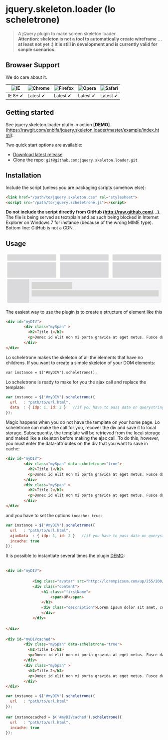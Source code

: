 # jquery.skeleton.loader (lo scheletrone)

> A jQuery plugin to make screen skeleton loader.<br>
> <b>Attention: skeleton is not a tool to automatically create wireframe ... at least not yet :)
> It is still in development and is currently valid for simple scenarios.</b>

## Browser Support

We do care about it.

![IE](https://cloud.githubusercontent.com/assets/398893/3528325/20373e76-078e-11e4-8e3a-1cb86cf506f0.png) | ![Chrome](https://cloud.githubusercontent.com/assets/398893/3528328/23bc7bc4-078e-11e4-8752-ba2809bf5cce.png) | ![Firefox](https://cloud.githubusercontent.com/assets/398893/3528329/26283ab0-078e-11e4-84d4-db2cf1009953.png) | ![Opera](https://cloud.githubusercontent.com/assets/398893/3528330/27ec9fa8-078e-11e4-95cb-709fd11dac16.png) | ![Safari](https://cloud.githubusercontent.com/assets/398893/3528331/29df8618-078e-11e4-8e3e-ed8ac738693f.png)
--- | --- | --- | --- | --- |
IE 8+ ✔ | Latest ✔ | Latest ✔ | Latest ✔ | Latest ✔ |

## Getting started

See jquery.skeleton.loader plufin in action <b>[DEMO]</b>(https://rawgit.com/enbifa/jquery.skeleton.loader/master/example/index.html):

Two quick start options are available:

* [Download latest release](https://github.com/enbifa/jquery.skeleton.loader/releases)
* Clone the repo: `git@github.com:jquery.skeleton.loader.git`

## Installation

Include the script (unless you are packaging scripts somehow else):

```html
<link href="/path/to/jquery.skeleton.css" rel="stylesheet">
<script src="/path/to/jquery.scheletrone.js"></script>
```

**Do not include the script directly from GitHub (http://raw.github.com/...).** The file is being served as text/plain and as such being blocked
in Internet Explorer on Windows 7 for instance (because of the wrong MIME type). Bottom line: GitHub is not a CDN.

## Usage

<p><img src="skeleton.gif" alt="skeleton gif" style="max-width:100%;"></p>

The easiest way to use the plugin is to create a structure of element like this

```html
<div id="myDIV">
        <div class="mySpan" >
          <h2>Title 1</h2>
          <p>Donec id elit non mi porta gravida at eget metus. Fusce dapibus, tellus ac cursus commodo, tortor mauris condimentum nibh, ut fermentum massa justo sit amet risus. Etiam porta sem malesuada magna mollis euismod. Donec sed odio dui. </p>
        </div>
</div>
```
Lo scheletrone makes the skeleton of all the elements that have no childrens.
If you want to create a simple skeleton of your DOM elements:

```html
var instance = $('#myDIV').scheletrone();
```

Lo scheletrone is ready to make for you the ajax call and replace the template: 

```javascript
var instance = $('#myDIV').scheletrone({
  url   : "path/to/url.html",
  data  : { idp: 1, id: 2 }   //if you have to pass data on querystring, otherwise omit it
});
```

Magic happens when you do not have the template on your home page. Lo scheletrone can make the call for you, recover the div and save it to local storage. Subsequently, the template will be retrieved from the local storage and maked like a skeleton before making the ajax call.
To do this, however, you must enter the data-attributes on the div that you want to save in cache:

```html
<div id="myDIV">
        <div class="mySpan" data-scheletrone="true">
          <h2>Title 1</h2>
          <p>Donec id elit non mi porta gravida at eget metus. Fusce dapibus, tellus ac cursus commodo, tortor mauris condimentum nibh, ut fermentum massa justo sit amet risus. Etiam porta sem malesuada magna mollis euismod. Donec sed odio dui. </p>
        </div>
        <div class="mySpan" >
          <h2>Title 2</h2>
          <p>Donec id elit non mi porta gravida at eget metus. Fusce dapibus, tellus ac cursus commodo, tortor mauris condimentum nibh, ut fermentum massa justo sit amet risus. Etiam porta sem malesuada magna mollis euismod. Donec sed odio dui. </p>
        </div>
</div>
```
and you have to set the options ``` incache: true ```:

```javascript
var instance = $('#myDIV').scheletrone({
  url   : "path/to/url.html",
  ajaxData  : { idp: 1, id: 2 }   //if you have to pass data on querystring, otherwise omit it
  incache: true
});
```

It is possible to instantiate several times the plugin [DEMO](https://rawgit.com/enbifa/jquery.skeleton.loader/master/example/index.html):

```html

<div id="myDIV">

            <img class="avatar" src="http://lorempicsum.com/up/255/200/2">
            <div class="content">
                <h1 class="firstName">
                    <span>UP</span>
                </h1>
                <div class="description">Lorem ipsum dolor sit amet, consectetur adipiscing elit. In consectetur metus in nibh porttitor ultricies. Vestibulum placerat blandit interdum.
                </div>
            </div>
        
</div>

<div id="myDIVcached">
        <div class="mySpan" data-scheletrone="true">
          <h2>Title 1</h2>
          <p>Donec id elit non mi porta gravida at eget metus. Fusce dapibus, tellus ac cursus commodo, tortor mauris condimentum nibh, ut fermentum massa justo sit amet risus. Etiam porta sem malesuada magna mollis euismod. Donec sed odio dui. </p>
        </div>
        <div class="mySpan" >
          <h2>Title 2</h2>
          <p>Donec id elit non mi porta gravida at eget metus. Fusce dapibus, tellus ac cursus commodo, tortor mauris condimentum nibh, ut fermentum massa justo sit amet risus. Etiam porta sem malesuada magna mollis euismod. Donec sed odio dui. </p>
        </div>
</div>
```

```javascript
var instance = $('#myDIV').scheletrone({
  url   : "path/to/url.html"
});

var instancecached = $('#myDIVcached').scheletrone({
  url   : "path/to/url.html",
  incache: true
});
```
